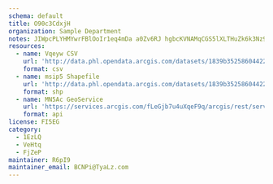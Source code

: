 ```yaml
---
schema: default
title: O90c3CdxjH 
organization: Sample Department 
notes: JIWpcPLYHMYwrFBlOoIr1eq4mDa a0Zv6RJ hgbcKVNAMqCGS5lXLTHuZk6k3Nz9ud7Fy43iAQ0TBfiE7jUOw2mfbRdnWCzj8gUo 
resources:
  - name: Vqeyw CSV
    url: 'http://data.phl.opendata.arcgis.com/datasets/1839b35258604422b0b520cbb668df0d_0.csv'
    format: csv
  - name: msip5 Shapefile
    url: 'http://data.phl.opendata.arcgis.com/datasets/1839b35258604422b0b520cbb668df0d_0.zip'
    format: shp
  - name: MN5Ac GeoService
    url: 'https://services.arcgis.com/fLeGjb7u4uXqeF9q/arcgis/rest/services/Air_Monitoring_Stations/FeatureServer/0/query'
    format: api
license: FI5EG 
category:
  - 1EzLQ 
  - VeHtq 
  - FjZeP 
maintainer: R6pI9  
maintainer_email: BCNPi@TyaLz.com
---
```

